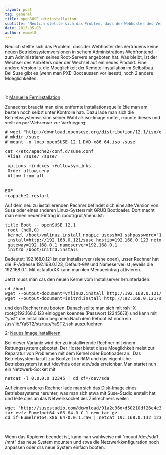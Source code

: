 ```yaml
---
layout: post
tag: general
title: openSUSE Netzinstallation
subtitle: "Neulich stellte sich das Problem, dass der Webhoster des Vertrauens keine neuen Betriebssystemversionen in seinem Administrations-Webfrontend zum Administrieren seines Root-Servers angeboten hat. Was bleibt, ist der Wechsel des Anbieters oder der Wechse&hellip;"
date: 2013-05-03
author: eumel8
---
```


<p>Neulich stellte sich das Problem, dass der Webhoster des Vertrauens keine neuen Betriebssystemversionen in seinem Administrations-Webfrontend zum Administrieren seines Root-Servers angeboten hat. Was bleibt, ist der Wechsel des Anbieters oder der Wechsel auf ein neues Produkt. Eine andere Version ist die Moeglichkeit der Remote-Installation im Selbstbau. Bei Suse gibt es (wenn man PXE-Boot aussen vor laesst), noch 2 andere Moeglichkeiten:</p>
<br/>
<p>1: <a href="http://de.opensuse.org/SDB:Fern_Installation" target="_blank">Manuelle Ferninstallation</a></p>
<p>Zunaechst braucht man eine entfernte Installationsquelle (die man am besten noch selbst unter Kontrolle hat). Dazu lade man sich die Betriebssystemversion seiner Wahl als iso-Image runter, mounte dieses und stellt es per Webserver zur Verfuegung:</p>
<pre># wget "http://download.opensuse.org/distribution/12.1/iso/openSUSE-12.1-DVD-x86_64.iso"
# mkdir /suse
# mount -o loop openSUSE-12.1-DVD-x86_64.iso /suse
</pre>
<pre>cat <<EOF>/etc/apache2/conf.d/suse.conf
 Alias /suse/ /suse/<br /> <Directory /suse/><br /> Options +Indexes +FollowSymLinks<br /> Order allow,deny<br /> Allow from all<br /> </Directory><br /> 
EOF
rcapache2 restart
</pre>
<p>Auf dem neu zu installierenden Rechner befindet sich eine alte Version von Suse oder eines anderen Linux-System mit GRUB Bootloader. Dort macht man einen neuen Eintrag in /boot/grub/menu.lst:</p>
<pre>title Boot -- openSUSE 12.1
 root (hd0,0)
 kernel /boot/vmlinuz.install noapic usessh=1 sshpassword="12345678" \
 install=http://192.168.0.121/suse hostip=192.168.0.123 netmask=255.255.255.0 \ 
 gateway=192.168.0.1 nameserver=192.168.0.1
 initrd /boot/initrd.install
</pre>
<p>Bedeutet: 192.168.0.121 ist der Installserver (siehe oben), unser Rechner hat die IP-Adresse 192.168.0.123, Default-GW und Nameserver ist jeweils die 192.168.0.1. Mit default=XX kann man den Menueeintrag aktivieren.</p>
<p>Jetzt muss man das den neuen Kernel vom Installserver herunterladen:</p>
<pre>cd /boot
wget --output-document=vmlinuz.install http://192.168.0.121/suse/boot/x86_64/loader/linux
wget --output-document=initrd.install http://192.168.0.121/suse/boot/x86_64/loader/initrd
</pre>
<p>und den Rechner neu booten. Danach sollte man sich mit ssh -X root@192.168.0.123 einloggen koennen (Passwort 12345678) und kann mit "yast" die Installation beginnen.Nach dem Reboot ist noch ein /usr/lib/YaST2/startup/YaST2.ssh auszufuehren</p>
<p>2: <a href="http://en.opensuse.org/openSUSE:SUSE_Studio_Disc_Image_Howtos#How_to_copy_an_image_into_hard_disc" target="_blank">Neues Image installieren</a></p>
<p>Bei dieser Variante wird der zu installierende Rechner mit einem Rettungssystem gebootet. Der Hoster bietet diese Moeglichkeit meist zur Reparatur von Problemen mit dem Kernel oder Bootloader an.  Das Betriebsystem laeuft zur Bootzeit im RAM und das eigentliche Betriebssystem ist auf /dev/hda oder /dev/sda erreichbar. Man startet nun ein Netzwerk-Socket mit</p>
<pre>netcat -l 0.0.0.0 12345 | dd of=/dev/sda<br /></pre>
<p>Auf einem anderen Rechner lade man sich das Disk-Image eines Betriebssystems herunter, was man sich etwa mit Suse-Studio erstellt hat und leite dies an das Netwerksocket des Zielrechners weiter:</p>
<pre>wget "http://susestudio.com/download/91a2c96d4d50210df26e4e3f7696bc37/Eumelnet64.x86_64-0.0.1.oem.tar.gz"<br />tar xvfz Eumelnet64.x86_64-0.0.1.oem.tar.gz<br />dd if=Eumelnet64.x86_64-0.0.1.raw | netcat 192.168.0.132 12345<br /></pre>
<p> </p>
Wenn das Kopieren beendet ist, kann man wahlweise mit "mount /dev/sda1 /mnt" das neue System mounten und etwa die Netzwerkkonfiguration noch anpassen oder das neue System einfach booten.
